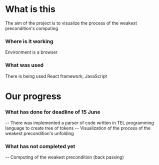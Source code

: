 # **What is this**
The aim of the project is to visualize the process of the weakest precondition's computing

### Where is it working
Environment is a browser

### What was used
There is being used React framework, JavaScript

# Our progress
### What has done for deadline of 15 June
 -- There was implemented a parser of code written in TEL programming language to create tree of tokens
 -- Visualization of the process of the weakest precondition's unfolding

### What has not completed yet
 -- Computing of the weakest precondition (back passing)
